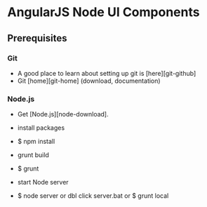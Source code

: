 # AngularJS Node UI Components

## Prerequisites

### Git

- A good place to learn about setting up git is [here][git-github]
- Git [home][git-home] (download, documentation)

### Node.js

- Get [Node.js][node-download].

- install packages
- $ npm install

- grunt build
- $ grunt

- start Node server
- $ node server or dbl click server.bat
or
 $ grunt local

